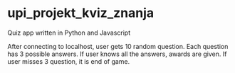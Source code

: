 # upi_projekt_kviz_znanja
Quiz app written in Python and Javascript

After connecting to localhost, user gets 10 random question. Each question has 3 possible answers. If user knows all the answers, awards are given. If user misses 3 question, it is end of game.
